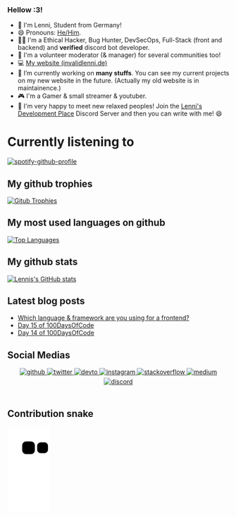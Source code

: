 ### Hellow :3!
- 🚩 I'm Lenni, Student from Germany!
- 😄 Pronouns: [He/Him](https://pronoun.is/he).
- 👩‍💻 I'm a Ethical Hacker, Bug Hunter, DevSecOps, Full-Stack (front and backend) and **verified** discord bot developer.
- 🔨 I'm a volunteer moderator (& manager) for several communities too!
- 💻 [My website (invalidlenni.de)](https://invalidlenni.de)
- 🔭 I’m currently working on **many stuffs**. You can see my current projects on my new website in the future. (Actually my old website is in maintainence.)
- 🎮 I'm a Gamer & small streamer & youtuber.
- 👋 I'm very happy to meet new relaxed peoples! Join the [Lenni's Development Place](https://discord.gg/ntJEy5ADMu) Discord Server and then you can write with me! 😄

# Currently listening to
[![spotify-github-profile](https://spotify-github-profile.vercel.app/api/view?uid=78buic09azh0aghqtt410l1s4&cover_image=true&theme=natemoo-re&bar_color=53b14f&bar_color_cover=false)](https://invalidlenni.de/)
## My github trophies
[![Gitub Trophies](https://github-profile-trophy.vercel.app/?username=invalidlenni&theme=discord)](https://invalidlenni.de/)
## My most used languages on github
[![Top Languages](https://github-readme-stats.vercel.app/api/top-langs/?username=invalidlenni&layout=compact)](https://invalidlenni.de/)
## My github stats
[![Lennis's GitHub stats](https://github-readme-stats.vercel.app/api?username=invalidlenni&show_icons=true&theme=radical)](https://invalidlenni.de/)
## Latest blog posts
<!-- BLOG-POST-LIST:START -->
- [Which language &amp; framework are you using for a frontend?](https://dev.to/invalidlenni/which-language-framework-are-you-using-for-a-frontend-19mj)
- [Day 15 of 100DaysOfCode](https://dev.to/invalidlenni/day-15-of-100daysofcode-n42)
- [Day 14 of 100DaysOfCode](https://dev.to/invalidlenni/day-14-of-100daysofcode-5dlj)
<!-- BLOG-POST-LIST:END -->


## Social Medias
<div align="center">
<a href="https://github.com/invalidlenni" target="_blank">
<img src=https://img.shields.io/badge/github-%2324292e.svg?&style=for-the-badge&logo=github&logoColor=white alt=github style="margin-bottom: 5px;" />
</a>
<a href="https://twitter.com/invalidlenni" target="_blank">
<img src=https://img.shields.io/badge/twitter-%2300acee.svg?&style=for-the-badge&logo=twitter&logoColor=white alt=twitter style="margin-bottom: 5px;" />
</a>
<a href="https://dev.to/invalidlenni" target="_blank">
<img src=https://img.shields.io/badge/dev.to-%2308090A.svg?&style=for-the-badge&logo=dev.to&logoColor=white alt=devto style="margin-bottom: 5px;" />
</a>
<a href="https://instagram.com/invalidlenni" target="_blank">
<img src=https://img.shields.io/badge/instagram-%23000000.svg?&style=for-the-badge&logo=instagram&logoColor=white alt=instagram style="margin-bottom: 5px;" />
</a>
<a href="https://stackoverflow.com/users/14937630/invalidlenni" target="_blank">
<img src=https://img.shields.io/badge/stackoverflow-%23F28032.svg?&style=for-the-badge&logo=stackoverflow&logoColor=white alt=stackoverflow style="margin-bottom: 5px;" />
</a>
<a href="https://medium.com/@invalidlenni" target="_blank">
<img src=https://img.shields.io/badge/medium-%23292929.svg?&style=for-the-badge&logo=medium&logoColor=white alt=medium style="margin-bottom: 5px;" />
</a> 
<a href="https://discord.com/users/814233207515643974" target="_blank">
<img src=https://img.shields.io/badge/discord-%5865F2.svg?&style=for-the-badge&logo=discord&logoColor=white alt=discord style="margin-bottom: 5px;" />
</a>  
</div>  
  

</br>

 
## Contribution snake
 ![github contribution grid snake animation](https://github.com/InvalidLenni/InvalidLenni/blob/output/github-contribution-grid-snake.svg)
